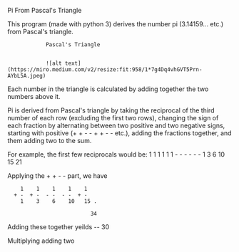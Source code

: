 Pi From Pascal's Triangle


This program (made with python 3) derives the number pi (3.14159... etc.) from Pascal's triangle.

                Pascal's Triangle


                ![alt text](https://miro.medium.com/v2/resize:fit:958/1*7g4Dq4vhGVT5Prn-AYbL5A.jpeg)
Each number in the triangle is calculated by adding together the two numbers above it. 

Pi is derived from Pascal's triangle by taking the reciprocal of the third number of each row (excluding the first
two rows), changing the sign of each fraction by alternating between two positive and two negative signs, starting
with positive (+ + - - + + - - etc.), adding the fractions together, and them adding two to the sum.

For example, the first few reciprocals would be:
        1   1   1   1   1  1
        -   -   -   -   -  -
        1   3   6   10  15 21

Applying the + + - - part, we have

        1    1    1    1    1
      + -  + -  - -  - -  + -  
        1    3    6    10   15 .

                              34
Adding these together yeilds  --
                              30 

Multiplying adding two 
